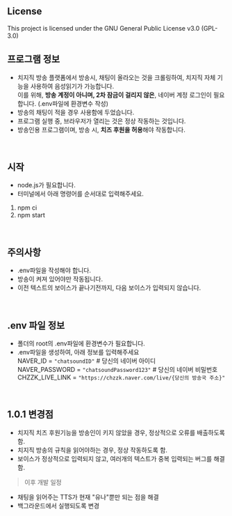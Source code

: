 ## License
This project is licensed under the GNU General Public License v3.0 (GPL-3.0)

## 프로그램 정보
* 치지직 방송 플랫폼에서 방송시, 채팅이 올라오는 것을 크롤링하여, 치지직 자체 기능을 사용하여 음성읽기가 가능합니다.  
 이를 위해, **방송 계정이 아니며, 2차 잠금이 걸리지 않은**, 네이버 계정 로그인이 필요합니다. (.env파일에 환경변수 작성)  
* 방송의 채팅이 적을 경우 사용함에 두었습니다.  
* 프로그램 실행 중, 브라우저가 열리는 것은 정상 작동하는 것입니다.  
* 방송인용 프로그램이며, 방송 시, **치즈 후원을 허용**해야 작동합니다.  

<br>

## 시작
* node.js가 필요합니다.
* 터미널에서 아래 명령어를 순서대로 입력해주세요.
1. npm ci
2. npm start

<br>

## 주의사항
* .env파일을 작성해야 합니다.
* 방송이 켜져 있어야만 작동됩니다.
* 이전 텍스트의 보이스가 끝나기전까지, 다음 보이스가 입력되지 않습니다.

<br>

## .env 파일 정보
* 폴더의 root의 .env파일에 환경변수가 필요합니다.
* .env파일을 생성하여, 아래 정보를 입력해주세요  
NAVER_ID = `"chatsoundID"` # 당신의 네이버 아이디  
NAVER_PASSWORD = `"chatsoundPassword123"` # 당신의 네이버 비밀번호  
CHZZK_LIVE_LINK = `"https://chzzk.naver.com/live/{당신의 방송국 주소}"`  

<br>

## 1.0.1 변경점
* 치지직 치즈 후원기능을 방송인이 키지 않았을 경우, 정상적으로 오류를 배출하도록 함.
* 치지직 방송의 규칙을 읽어야하는 경우, 정상 작동하도록 함.
* 보이스가 정상적으로 입력되지 않고, 여러개의 텍스트가 중복 입력되는 버그를 해결 함.

> 이후 개발 일정
* 채팅을 읽어주는 TTS가 현재 "유나"뿐만 되는 점을 해결
* 백그라운드에서 실행되도록 변경
